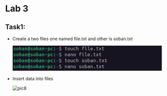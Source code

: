 # 					Lab 3

## Task1:

- Create a two files one named file.txt and other is soban.txt

  ![pic7](Pictures\pic7.png)

- Insert data into files

  ![pic8](D:\OS\OS-lab3\Pictures\pic8.png)
